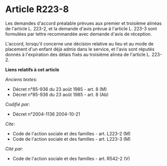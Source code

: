 # Article R223-8

Les demandes d'accord préalable prévues aux premier et troisième alinéas de l'article L. 223-2, et la demande d'avis prévue à
l'article L. 223-3 sont formulées par lettre recommandée avec demande d'avis de réception.

L'accord, lorsqu'il concerne une décision relative au lieu et au mode de placement d'un enfant déjà admis dans le service, et
l'avis sont réputés donnés à l'expiration des délais fixés au troisième alinéa de l'article L. 223-2.

**Liens relatifs à cet article**

_Anciens textes_:

  - Décret n°85-936 du 23 août 1985 - art. 8 (M)
  - Décret n°85-936 du 23 août 1985 - art. 8 (Ab)

_Codifié par_:

  - Décret n°2004-1136 2004-10-21

_Cite_:

  - Code de l'action sociale et des familles - art. L223-2 (M)
  - Code de l'action sociale et des familles - art. L223-3 (M)

_Cité par_:

  - Code de l'action sociale et des familles - art. R542-2 (V)
